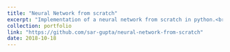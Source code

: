 ```yaml
---
title: "Neural Network from scratch"
excerpt: "Implementation of a neural network from scratch in python.<br/><br/><img src='/images/projects/nn-from-scratch.jpeg'>"
collection: portfolio
link: "https://github.com/sar-gupta/neural-network-from-scratch"
date: 2018-10-18
--- 
```

